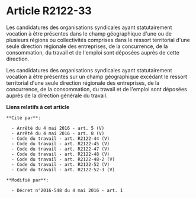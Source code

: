 # Article R2122-33

Les candidatures des organisations syndicales ayant statutairement vocation à être présentes dans le champ géographique d'une
ou de plusieurs régions ou collectivités comprises dans le ressort territorial d'une seule direction régionale des
entreprises, de la concurrence, de la consommation, du travail et de l'emploi sont déposées auprès de cette direction. 

Les candidatures des organisations syndicales ayant statutairement vocation à être présentes sur un champ géographique
excédant le ressort territorial d'une seule direction régionale des entreprises, de la concurrence, de la consommation, du
travail et de l'emploi sont déposées auprès de la direction générale du travail.

**Liens relatifs à cet article**

	**Cité par**:

	  - Arrêté du 4 mai 2016 - art. 5 (V)
	  - Arrêté du 4 mai 2016 - art. 8 (V)
	  - Code du travail - art. R2122-44 (V)
	  - Code du travail - art. R2122-45 (V)
	  - Code du travail - art. R2122-47 (V)
	  - Code du travail - art. R2122-48 (V)
	  - Code du travail - art. R2122-48-2 (V)
	  - Code du travail - art. R2122-52 (V)
	  - Code du travail - art. R2122-52-3 (V)

	**Modifié par**:

	  - Décret n°2016-548 du 4 mai 2016 - art. 1
